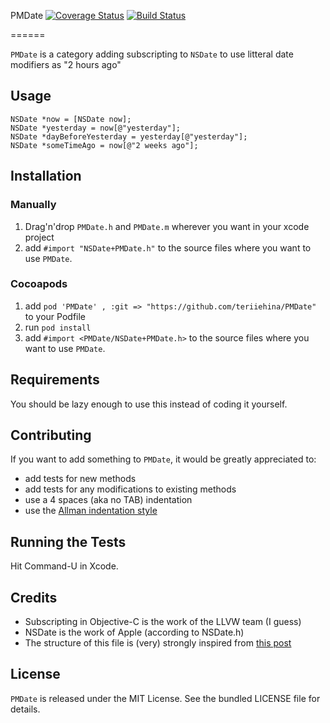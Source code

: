 PMDate 
[![Coverage Status](https://coveralls.io/repos/teriiehina/PMDate/badge.svg?branch=master)](https://coveralls.io/r/teriiehina/PMDate?branch=master)
[![Build Status](https://travis-ci.org/teriiehina/PMDate.svg?branch=master)](https://travis-ci.org/teriiehina/PMDate)

======



`PMDate` is a category adding subscripting to `NSDate` to use litteral date modifiers as "2 hours ago"

## Usage

    NSDate *now = [NSDate now];
    NSDate *yesterday = now[@"yesterday"];
    NSDate *dayBeforeYesterday = yesterday[@"yesterday"];
    NSDate *someTimeAgo = now[@"2 weeks ago"];

## Installation

### Manually

  1. Drag'n'drop `PMDate.h` and `PMDate.m` wherever you want in your xcode project
  2. add `#import "NSDate+PMDate.h"` to the source files where you want to use `PMDate`.

### Cocoapods

  1. add `pod 'PMDate' , :git => "https://github.com/teriiehina/PMDate"` to your Podfile
  2. run `pod install`
  3. add `#import <PMDate/NSDate+PMDate.h>` to the source files where you want to use `PMDate`.

## Requirements

You should be lazy enough to use this instead of coding it yourself.

## Contributing

If you want to add something to `PMDate`, it would be greatly appreciated to:

  - add tests for new methods
  - add tests for any modifications to existing methods
  - use a 4 spaces (aka no TAB) indentation
  - use the [Allman indentation style](http://en.wikipedia.org/wiki/Indent_style#Allman_style)

## Running the Tests

Hit Command-U in Xcode.

## Credits

  - Subscripting in Objective-C is the work of the LLVW team (I guess)
  - NSDate is the work of Apple (according to NSDate.h)
  - The structure of this file is (very) strongly inspired from [this post](http://williamdurand.fr/2013/07/04/on-open-sourcing-libraries/)

## License

`PMDate` is released under the MIT License. 
See the bundled LICENSE file for details.
